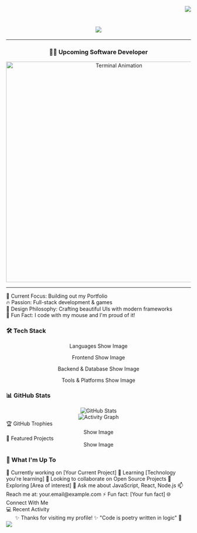 <div>
<img align="right" src="https://visitor-badge.laobi.icu/badge?page_id=JonasSchiessl.JonasSchiessl" /> <br>
<h1 align="center">
    <img src="https://readme-typing-svg.herokuapp.com/?font=Righteous&color=00FF00&size=35&center=true&vCenter=true&color=00FF00&width=500&height=70&duration=4000&lines=Hi+There!+👋;+Hello+World!;" />
</h1>
<hr />
</div>

<div align="center">
  <h3>👨‍💻 Upcoming Software Developer</h3>
  <div align="center">
  <img src="https://iili.io/FYY3bI4.gif" alt="Terminal Animation" width="600" />
</div>
</div>
  <hr>
  <p>
  🎯 Current Focus: Building out my Portfolio <br>
  🔥 Passion: Full-stack development & games <br>
  🎨 Design Philosophy: Crafting beautiful UIs with modern frameworks <br>
  🐛 Fun Fact: I code with my mouse and I'm proud of it! <br>
  </p>
</div>

<h3> 🛠️ Tech Stack </h3>

<div align="center">
Languages
Show Image

Frontend
Show Image

Backend & Database
Show Image

Tools & Platforms
Show Image

</div>
<h3>📊 GitHub Stats</h3>
<div align="center">
  <img src="https://github-readme-stats.vercel.app/api?username=JonasSchiessl&show_icons=true&theme=dark&hide_border=true&count_private=true&title_color=00FF00&text_color=00FF00&icon_color=00FF00" alt="GitHub Stats" />
  <br>
  <img src="https://github-readme-activity-graph.vercel.app/graph?username=JonasSchiessl&bg_color=0d1117&color=00FF00&line=00FF00&point=00FF00&area=true&hide_border=true" alt="Activity Graph" />
</div>
🏆 GitHub Trophies
<div align="center">
Show Image

</div>
🎯 Featured Projects
<div align="center">
Show Image
</div>

<h3>💼 What I'm Up To</h3>
<div>
🔭 Currently working on [Your Current Project]
🌱 Learning [Technology you're learning]
👯 Looking to collaborate on Open Source Projects
🤔 Exploring [Area of interest]
💬 Ask me about JavaScript, React, Node.js
📫 Reach me at: your.email@example.com
⚡ Fun fact: [Your fun fact]
🌐 Connect With Me
</div>

</div>
💻 Recent Activity

<div align="center">
✨ Thanks for visiting my profile! ✨
"Code is poetry written in logic" 💫
</div>

<div align="bottom"> <img src="https://capsule-render.vercel.app/api?type=waving&color=gradient&height=100&section=footer" /> </div>
